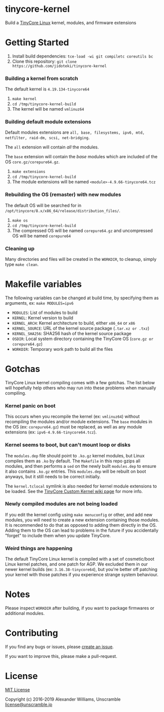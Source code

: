 # tinycore-kernel

Build a [TinyCore Linux](http://tinycorelinux.net/) kernel, modules, and firmware extensions

# Getting Started

  1. Install build dependencies: `tce-load -wi git compiletc coreutils bc`
  2. Clone this repository: `git clone https://github.com/jidoteki/tinycore-kernel`

### Building a kernel from scratch

The default kernel is `4.19.134-tinycore64`

  1. `make kernel`
  2. `cd /tmp/tinycore-kernel-build`
  3. The kernel will be named `vmlinuz64`

### Building default module extensions

Default modules extensions are `all, base, filesystems, ipv6, mtd, netfilter, raid-dm, scsi, net-bridging`.

The `all` extension will contain _all_ the modules.

The `base` extension will contain the _base_ modules which are included of the OS `core.gz/corepure64.gz`.

  1. `make extensions`
  2. `cd /tmp/tinycore-kernel-build`
  3. The module extensions will be named `<module>-4.9.66-tinycore64.tcz`

### Rebuilding the OS (remaster) with new modules

The default OS will be searched for in `/opt/tinycore/8.x/x86_64/release/distribution_files/`.

  1. `make os`
  2. `cd /tmp/tinycore-kernel-build`
  3. The compressed OS will be named `corepure64.gz` and uncompressed OS will be named `corepure64`

### Cleaning up

Many directories and files will be created in the `WORKDIR`, to cleanup, simply type `make clean`.

# Makefile variables

The following variables can be changed at build time, by specifying them as arguments, ex: `make MODULES=ipv6`

  * `MODULES`: List of modules to build
  * `KERNEL`: Kernel version to build
  * `KERNEL_ARCH`: Kernel architecture to build, either `x86_64` or `x86`
  * `KERNEL_SOURCE`: URL of the kernel source package (`.tar.xz or .txz`)
  * `KERNEL_SHA256`: SHA256 hash of the kernel source package
  * `OSDIR`: Local system directory containing the TinyCore OS (`core.gz or corepure64.gz`)
  * `WORKDIR`: Temporary work path to build all the files

# Gotchas

TinyCore Linux kernel compiling comes with a few gotchas. The list below will hopefully help others who may run into these problems when manually compiling.

### Kernel panic on boot

This occurs when you recompile the kernel (ex: `vmlinuz64`) without recompiling the modules and/or module extensions. The `base` modules in the OS (ex: `corepure64.gz`) must be replaced, as well as any module extensions (ex: `ipv6-4.9.66-tinycore64.tcz`).

### Kernel seems to boot, but can't mount loop or disks

The `modules.dep` file should point to `.ko.gz` kernel modules, but Linux compiles them as `.ko` by default. The `Makefile` in this repo gzips all modules, and then performs a `sed` on the newly built `modules.dep` to ensure it also contains `.ko.gz` entries. This `modules.dep` will be rebuilt on boot anyways, but it still needs to be correct initially.

The `kernel.tclocal` symlink is also needed for kernel module extensions to be loaded. See the [TinyCore Custom Kernel wiki page](http://wiki.tinycorelinux.net/wiki:custom_kernel) for more info.

### Newly compiled modules are not being loaded

If you edit the kernel config using `make menuconfig` or other, and add new modules, you will need to create a new extension containing those modules. It is recommended to do that as opposed to adding them directly in the OS. Adding them to the OS can lead to problems in the future if you accidentally "forget" to include them when you update TinyCore.

### Weird things are happening

The default TinyCore Linux kernel is compiled with a set of cosmetic/boot Linux kernel patches, and one patch for AGP. We excluded them in our newer kernel builds (ex: `3.16.38-tinycore64`), but you're better off patching your kernel with those patches if you experience strange system behaviour.

# Notes

Please inspect `WORKDIR` after building, if you want to package firmwares or additional modules.

# Contributing

If you find any bugs or issues, please [create an issue](https://github.com/jidoteki/tinycore-kernel/issues/new).

If you want to improve this, please make a pull-request.

# License

[MIT License](LICENSE)

Copyright (c) 2016-2019 Alexander Williams, Unscramble <license@unscramble.jp>
